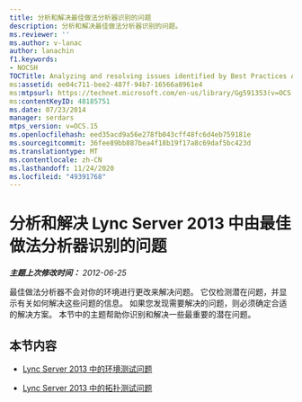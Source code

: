 ```yaml
---
title: 分析和解决最佳做法分析器识别的问题
description: 分析和解决最佳做法分析器识别的问题。
ms.reviewer: ''
ms.author: v-lanac
author: lanachin
f1.keywords:
- NOCSH
TOCTitle: Analyzing and resolving issues identified by Best Practices Analyzer
ms:assetid: ee04c711-bee2-487f-94b7-16566a8961e4
ms:mtpsurl: https://technet.microsoft.com/en-us/library/Gg591353(v=OCS.15)
ms:contentKeyID: 48185751
ms.date: 07/23/2014
manager: serdars
mtps_version: v=OCS.15
ms.openlocfilehash: eed35acd9a56e278fb043cff48fc6d4eb759181e
ms.sourcegitcommit: 36fee89bb887bea4f18b19f17a8c69daf5bc423d
ms.translationtype: MT
ms.contentlocale: zh-CN
ms.lasthandoff: 11/24/2020
ms.locfileid: "49391768"
---
```

# <a name="analyzing-and-resolving-issues-identified-by-best-practices-analyzer-in-lync-server-2013"></a>分析和解决 Lync Server 2013 中由最佳做法分析器识别的问题

<div data-xmlns="http://www.w3.org/1999/xhtml">

<div class="topic" data-xmlns="http://www.w3.org/1999/xhtml" data-msxsl="urn:schemas-microsoft-com:xslt" data-cs="https://msdn.microsoft.com/">

<div data-asp="https://msdn2.microsoft.com/asp">



</div>

<div id="mainSection">

<div id="mainBody">

<span> </span>

_**主题上次修改时间：** 2012-06-25_

最佳做法分析器不会对你的环境进行更改来解决问题。 它仅检测潜在问题，并显示有关如何解决这些问题的信息。 如果您发现需要解决的问题，则必须确定合适的解决方案。 本节中的主题帮助你识别和解决一些最重要的潜在问题。

<div>

## <a name="in-this-section"></a>本节内容

  - [Lync Server 2013 中的环境测试问题](lync-server-2013-issues-with-the-environment-test.md)

  - [Lync Server 2013 中的拓扑测试问题](lync-server-2013-issues-with-the-topology-test.md)

</div>

</div>

<span> </span>

</div>

</div>

</div>

